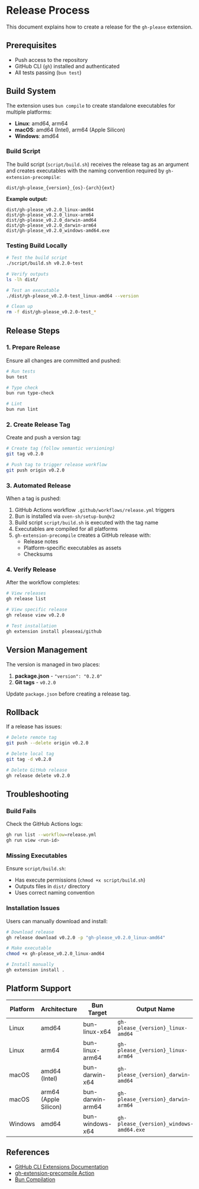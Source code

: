 # Release Process

This document explains how to create a release for the `gh-please` extension.

## Prerequisites

- Push access to the repository
- GitHub CLI (`gh`) installed and authenticated
- All tests passing (`bun test`)

## Build System

The extension uses `bun compile` to create standalone executables for multiple platforms:

- **Linux**: amd64, arm64
- **macOS**: amd64 (Intel), arm64 (Apple Silicon)
- **Windows**: amd64

### Build Script

The build script (`script/build.sh`) receives the release tag as an argument and creates executables with the naming convention required by `gh-extension-precompile`:

```
dist/gh-please_{version}_{os}-{arch}{ext}
```

**Example output:**
```
dist/gh-please_v0.2.0_linux-amd64
dist/gh-please_v0.2.0_linux-arm64
dist/gh-please_v0.2.0_darwin-amd64
dist/gh-please_v0.2.0_darwin-arm64
dist/gh-please_v0.2.0_windows-amd64.exe
```

### Testing Build Locally

```bash
# Test the build script
./script/build.sh v0.2.0-test

# Verify outputs
ls -lh dist/

# Test an executable
./dist/gh-please_v0.2.0-test_linux-amd64 --version

# Clean up
rm -f dist/gh-please_v0.2.0-test_*
```

## Release Steps

### 1. Prepare Release

Ensure all changes are committed and pushed:

```bash
# Run tests
bun test

# Type check
bun run type-check

# Lint
bun run lint
```

### 2. Create Release Tag

Create and push a version tag:

```bash
# Create tag (follow semantic versioning)
git tag v0.2.0

# Push tag to trigger release workflow
git push origin v0.2.0
```

### 3. Automated Release

When a tag is pushed:

1. GitHub Actions workflow `.github/workflows/release.yml` triggers
2. Bun is installed via `oven-sh/setup-bun@v2`
3. Build script `script/build.sh` is executed with the tag name
4. Executables are compiled for all platforms
5. `gh-extension-precompile` creates a GitHub release with:
   - Release notes
   - Platform-specific executables as assets
   - Checksums

### 4. Verify Release

After the workflow completes:

```bash
# View releases
gh release list

# View specific release
gh release view v0.2.0

# Test installation
gh extension install pleaseai/github
```

## Version Management

The version is managed in two places:

1. **package.json** - `"version": "0.2.0"`
2. **Git tags** - `v0.2.0`

Update `package.json` before creating a release tag.

## Rollback

If a release has issues:

```bash
# Delete remote tag
git push --delete origin v0.2.0

# Delete local tag
git tag -d v0.2.0

# Delete GitHub release
gh release delete v0.2.0
```

## Troubleshooting

### Build Fails

Check the GitHub Actions logs:

```bash
gh run list --workflow=release.yml
gh run view <run-id>
```

### Missing Executables

Ensure `script/build.sh`:
- Has execute permissions (`chmod +x script/build.sh`)
- Outputs files in `dist/` directory
- Uses correct naming convention

### Installation Issues

Users can manually download and install:

```bash
# Download release
gh release download v0.2.0 -p "gh-please_v0.2.0_linux-amd64"

# Make executable
chmod +x gh-please_v0.2.0_linux-amd64

# Install manually
gh extension install .
```

## Platform Support

| Platform | Architecture | Bun Target | Output Name |
|----------|-------------|------------|-------------|
| Linux | amd64 | bun-linux-x64 | `gh-please_{version}_linux-amd64` |
| Linux | arm64 | bun-linux-arm64 | `gh-please_{version}_linux-arm64` |
| macOS | amd64 (Intel) | bun-darwin-x64 | `gh-please_{version}_darwin-amd64` |
| macOS | arm64 (Apple Silicon) | bun-darwin-arm64 | `gh-please_{version}_darwin-arm64` |
| Windows | amd64 | bun-windows-x64 | `gh-please_{version}_windows-amd64.exe` |

## References

- [GitHub CLI Extensions Documentation](https://docs.github.com/en/github-cli/github-cli/creating-github-cli-extensions)
- [gh-extension-precompile Action](https://github.com/cli/gh-extension-precompile)
- [Bun Compilation](https://bun.sh/docs/bundler/executables)
